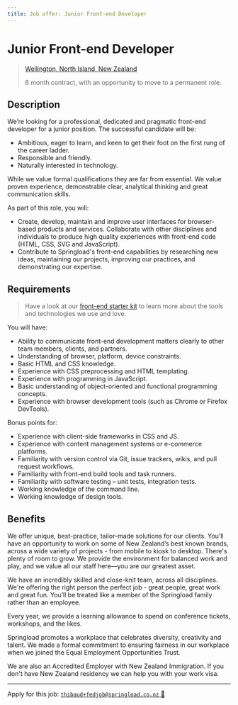 ```yaml
---
title: Job offer: Junior Front-end Developer
---
```


# Junior Front-end Developer

> [Wellington, North Island, New Zealand](https://www.google.co.nz/maps/place/Springload/@-41.292409,174.7778358,19z/data=!3m1!4b1!4m5!3m4!1s0x6d38afd74d81b49b:0xaab8c9f945251dd1!8m2!3d-41.292409!4d174.778383)
> 
> 6 month contract, with an opportunity to move to a permanent role.

## Description

We’re looking for a professional, dedicated and pragmatic front-end developer for a junior position. The successful candidate will be:

- Ambitious, eager to learn, and keen to get their foot on the first rung of the career ladder.
- Responsible and friendly.
- Naturally interested in technology.

While we value formal qualifications they are far from essential. We value proven experience, demonstrable clear, analytical thinking and great communication skills.

As part of this role, you will:

- Create, develop, maintain and improve user interfaces for browser-based products and services. Collaborate with other disciplines and individuals to produce high quality experiences with front-end code (HTML, CSS, SVG and JavaScript).
- Contribute to Springload's front-end capabilities by researching new ideas, maintaining our projects, improving our practices, and demonstrating our expertise.

## Requirements

> Have a look at our [front-end starter kit](https://github.com/springload/frontend-starter-kit/) to learn more about the tools and technologies we use and love.

You will have:

- Ability to communicate front-end development matters clearly to other team members, clients, and partners.
- Understanding of browser, platform, device constraints.
- Basic HTML and CSS knowledge.
- Experience with CSS preprocessing and HTML templating.
- Experience with programming in JavaScript.
- Basic understanding of object-oriented and functional programming concepts.
- Experience with browser development tools (such as Chrome or Firefox DevTools).

Bonus points for:

- Experience with client-side frameworks in CSS and JS.
- Experience with content management systems or e-commerce platforms.
- Familiarity with version control via Git, issue trackers, wikis, and pull request workflows.
- Familiarity with front-end build tools and task runners.
- Familiarity with software testing – unit tests, integration tests.
- Working knowledge of the command line.
- Working knowledge of design tools.

## Benefits

We offer unique, best-practice, tailor-made solutions for our clients. You’ll have an opportunity to work on some of New Zealand’s best known brands, across a wide variety of projects - from mobile to kiosk to desktop. There's plenty of room to grow. We provide the environment for balanced work and play, and we value all our staff here—you are our greatest asset.

We have an incredibly skilled and close-knit team, across all disciplines. We're offering the right person the perfect job - great people, great work and great fun. You’ll be treated like a member of the Springload family rather than an employee.

Every year, we provide a learning allowance to spend on conference tickets, workshops, and the likes.

Springload promotes a workplace that celebrates diversity, creativity and talent. We made a formal commitment to ensuring fairness in our workplace when we joined the Equal Employment Opportunities Trust.

We are also an Accredited Employer with New Zealand Immigration. If you don't have New Zealand residency we can help you with your work visa.

---

Apply for this job: [`thibaud+fedjob@springload.co.nz` :rocket:](mailto:thibaud+fedjob@springload.co.nz?cc=apply@springload.co.nz&subject=Junior%20FED%20role)
